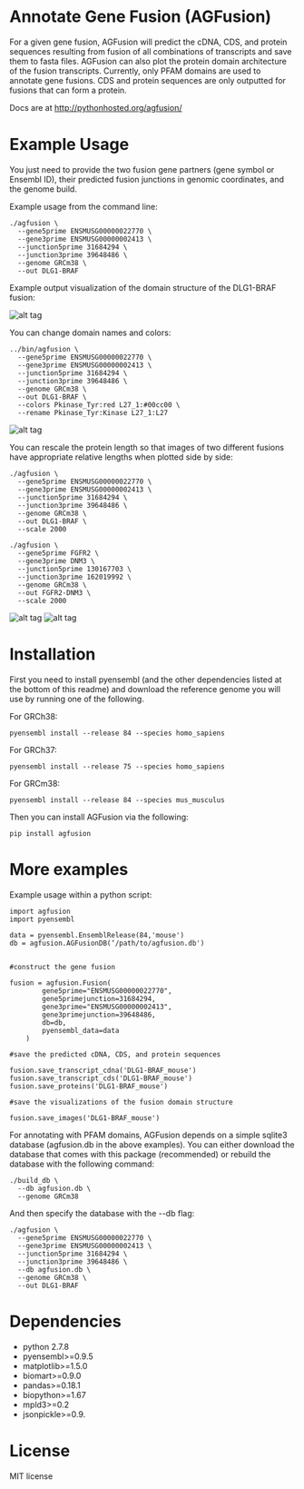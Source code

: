 # Annotate Gene Fusion (AGFusion)
For a given gene fusion, AGFusion will predict the cDNA, CDS, and protein sequences resulting from fusion of all combinations of transcripts and save them to fasta files. AGFusion can also plot the protein domain architecture of the fusion transcripts. Currently, only PFAM domains are used to annotate gene fusions. CDS and protein sequences are only outputted for fusions that can form a protein.

Docs are at http://pythonhosted.org/agfusion/

# Example Usage

You just need to provide the two fusion gene partners (gene symbol or Ensembl ID), their predicted fusion junctions in genomic coordinates, and the genome build.

Example usage from the command line:

```
./agfusion \
  --gene5prime ENSMUSG00000022770 \
  --gene3prime ENSMUSG00000002413 \
  --junction5prime 31684294 \
  --junction3prime 39648486 \
  --genome GRCm38 \
  --out DLG1-BRAF
```

Example output visualization of the domain structure of the DLG1-BRAF fusion:

![alt tag](https://github.com/murphycj/AGFusion/blob/master/doc/ENSMUST00000132176-ENSMUST00000002487.png)

You can change domain names and colors:

```
../bin/agfusion \
  --gene5prime ENSMUSG00000022770 \
  --gene3prime ENSMUSG00000002413 \
  --junction5prime 31684294 \
  --junction3prime 39648486 \
  --genome GRCm38 \
  --out DLG1-BRAF \
  --colors Pkinase_Tyr:red L27_1:#00cc00 \
  --rename Pkinase_Tyr:Kinase L27_1:L27
```

![alt tag](https://github.com/murphycj/AGFusion/blob/master/doc/ENSMUST00000132176-ENSMUST00000002487-color.png)

You can rescale the protein length so that images of two different fusions have appropriate relative lengths when plotted side by side:

```
./agfusion \
  --gene5prime ENSMUSG00000022770 \
  --gene3prime ENSMUSG00000002413 \
  --junction5prime 31684294 \
  --junction3prime 39648486 \
  --genome GRCm38 \
  --out DLG1-BRAF \
  --scale 2000

./agfusion \
  --gene5prime FGFR2 \
  --gene3prime DNM3 \
  --junction5prime 130167703 \
  --junction3prime 162019992 \
  --genome GRCm38 \
  --out FGFR2-DNM3 \
  --scale 2000

```

![alt tag](https://github.com/murphycj/AGFusion/blob/master/doc/ENSMUST00000132176-ENSMUST00000002487-scale.png)
![alt tag](https://github.com/murphycj/AGFusion/blob/master/doc/ENSMUST00000120187-ENSMUST00000086074.png)

# Installation

First you need to install pyensembl (and the other dependencies listed at the bottom of this readme) and download the reference genome you will use by running one of the following.

For GRCh38:

```
pyensembl install --release 84 --species homo_sapiens
```

For GRCh37:

```
pyensembl install --release 75 --species homo_sapiens
```

For GRCm38:

```
pyensembl install --release 84 --species mus_musculus
```

Then you can install AGFusion via the following:

```
pip install agfusion
```

# More examples

Example usage within a python script:

```
import agfusion
import pyensembl

data = pyensembl.EnsemblRelease(84,'mouse')
db = agfusion.AGFusionDB(‘/path/to/agfusion.db')


#construct the gene fusion

fusion = agfusion.Fusion(
        gene5prime="ENSMUSG00000022770",
        gene5primejunction=31684294,
        gene3prime="ENSMUSG00000002413",
        gene3primejunction=39648486,
        db=db,
        pyensembl_data=data
    )

#save the predicted cDNA, CDS, and protein sequences

fusion.save_transcript_cdna('DLG1-BRAF_mouse')
fusion.save_transcript_cds('DLG1-BRAF_mouse')
fusion.save_proteins('DLG1-BRAF_mouse')

#save the visualizations of the fusion domain structure

fusion.save_images('DLG1-BRAF_mouse')
```

For annotating with PFAM domains, AGFusion depends on a simple sqlite3 database (agfusion.db in the above examples). You can either download the database that comes with this package (recommended) or rebuild the database with the following command:

```
./build_db \
  --db agfusion.db \
  --genome GRCm38
```

And then specify the database with the --db flag:

```
./agfusion \
  --gene5prime ENSMUSG00000022770 \
  --gene3prime ENSMUSG00000002413 \
  --junction5prime 31684294 \
  --junction3prime 39648486 \
  --db agfusion.db \
  --genome GRCm38 \
  --out DLG1-BRAF
```

# Dependencies

- python 2.7.8
- pyensembl>=0.9.5
- matplotlib>=1.5.0
- biomart>=0.9.0
- pandas>=0.18.1
- biopython>=1.67
- mpld3>=0.2
- jsonpickle>=0.9.

# License

MIT license
